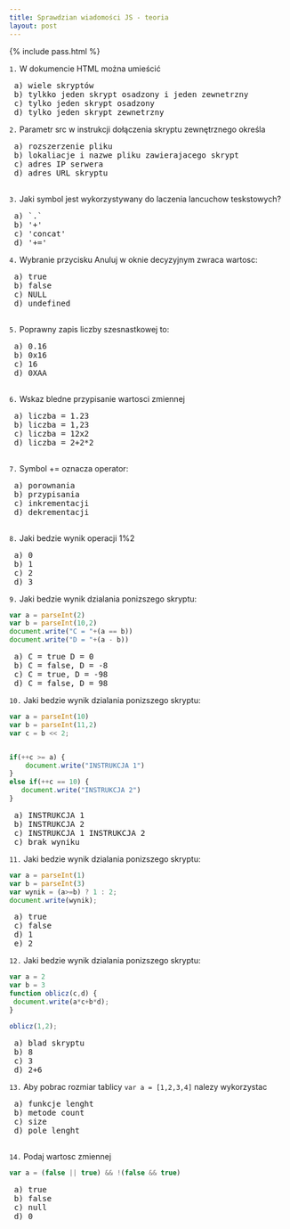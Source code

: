 ```yaml
---
title: Sprawdzian wiadomości JS - teoria
layout: post
---
```


{% include pass.html %}

`1.` W dokumencie HTML można umieścić
<pre>
 a) wiele skryptów
 b) tylkko jeden skrypt osadzony i jeden zewnetrzny
 c) tylko jeden skrypt osadzony
 d) tylko jeden skrypt zewnetrzny
</pre>

`2.` Parametr src w instrukcji dołączenia skryptu zewnętrznego określa
<pre>
 a) rozszerzenie pliku
 b) lokaliacje i nazwe pliku zawierajacego skrypt
 c) adres IP serwera
 d) adres URL skryptu
 </pre>
 
`3.` Jaki symbol jest wykorzystywany do laczenia lancuchow teskstowych?
<pre>
 a) `.`
 b) '+'
 c) 'concat'
 d) '+='
</pre>

`4.` Wybranie przycisku Anuluj w oknie decyzyjnym zwraca wartosc:
<pre>
 a) true
 b) false
 c) NULL
 d) undefined
 </pre>
 
`5.` Poprawny zapis liczby szesnastkowej to:
 <pre>
 a) 0.16
 b) 0x16
 c) 16
 d) 0XAA
 </pre>
 
`6.`  Wskaz bledne przypisanie wartosci zmiennej
 <pre>
 a) liczba = 1.23
 b) liczba = 1,23
 c) liczba = 12x2
 d) liczba = 2+2*2
 </pre>
 
`7.` Symbol += oznacza operator:
 <pre>
 a) porownania
 b) przypisania
 c) inkrementacji
 d) dekrementacji
 </pre>
 
`8.` Jaki bedzie wynik operacji 1%2
 <pre>
 a) 0
 b) 1
 c) 2
 d) 3
</pre>

`9.` Jaki bedzie wynik dzialania ponizszego skryptu:
```javascript
var a = parseInt(2)
var b = parseInt(10,2)
document.write("C = "+(a == b))
document.write("D = "+(a - b))
```

<pre>
 a) C = true D = 0
 b) C = false, D = -8
 c) C = true, D = -98
 d) C = false, D = 98
</pre>

`10.` Jaki bedzie wynik dzialania ponizszego skryptu:
```javascript
var a = parseInt(10)
var b = parseInt(11,2)
var c = b << 2;


if(++c >= a) {
    document.write("INSTRUKCJA 1")
}
else if(++c == 10) {
   document.write("INSTRUKCJA 2")
}
```

<pre>
 a) INSTRUKCJA 1
 b) INSTRUKCJA 2
 c) INSTRUKCJA 1 INSTRUKCJA 2
 c) brak wyniku
</pre>

`11.` Jaki bedzie wynik dzialania ponizszego skryptu:
```javascript
var a = parseInt(1)
var b = parseInt(3)
var wynik = (a>=b) ? 1 : 2;
document.write(wynik);
```
<pre>
 a) true
 c) false
 d) 1
 e) 2
</pre>

 `12.` Jaki bedzie wynik dzialania ponizszego skryptu:
```javascript   
var a = 2
var b = 3
function oblicz(c,d) {
 document.write(a*c+b*d);
}

oblicz(1,2);

```
<pre>
 a) blad skryptu
 b) 8
 c) 3
 d) 2+6
</pre>

 `13.` Aby pobrac rozmiar tablicy `var a = [1,2,3,4]` nalezy wykorzystac
 <pre>
 a) funkcje lenght
 b) metode count
 c) size
 d) pole lenght
 </pre>

`14.` Podaj wartosc zmiennej
```javascript
var a = (false || true) && !(false && true)
```

<pre>
 a) true
 b) false
 c) null
 d) 0
</pre>
